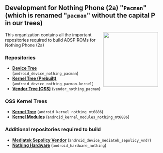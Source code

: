 ## Development for Nothing Phone (2a) "`Pacman`" (which is renamed "`pacman`" without the capital P in our trees)
<img align="right" width="180" height="180" src="https://avatars.githubusercontent.com/u/160396058?s=400&u=386ad56768bc8b4ddf7883c3b91278ff002f049c&v=4">

This organization contains all the important repositories required to build AOSP ROMs for Nothing Phone (2a)

### Repositories
* [**Device Tree**](https://github.com/Nothing-2A/android_device_nothing_pacman.git) (`android_device_nothing_pacman`)
* [**Kernel Tree (Prebuilt)**](https://github.com/Nothing-2A/device_nothing_pacman-kernel.git) (`android_device_nothing_pacman-kernel`)
* [**Vendor Tree (OSS)**](https://gitlab.com/iamlordutkarsh/vendor_nothing_pacman) (`vendor_nothing_pacman`)

### OSS Kernel Trees
* [**Kernel Tree**](https://github.com/Nothing-2A/android_kernel_nothing_mt6886) (`android_kernel_nothing_mt6886`)
* [**Kernel Modules**](https://github.com/Nothing-2A/android_kernel_modules_nothing_mt6886) (`android_kernel_modules_nothing_mt6886`)

### Additional repositories required to build
* [**Mediatek Sepolicy Vendor**](https://github.com/LineageOS/android_device_mediatek_sepolicy_vndr) (`android_device_mediatek_sepolicy_vndr`)
* [**Nothing Hardware**](https://github.com/LineageOS/android_hardware_nothing) (`android_hardware_nothing`)
